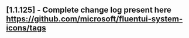 ## [1.1.125] - Complete change log present here https://github.com/microsoft/fluentui-system-icons/tags